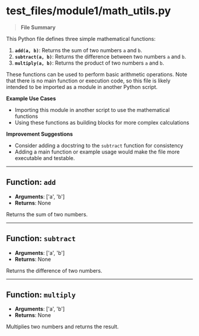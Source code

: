 # test_files/module1/math_utils.py

> **File Summary**

This Python file defines three simple mathematical functions:

1. **`add(a, b)`**: Returns the sum of two numbers `a` and `b`.
2. **`subtract(a, b)`**: Returns the difference between two numbers `a` and `b`.
3. **`multiply(a, b)`**: Returns the product of two numbers `a` and `b`.

These functions can be used to perform basic arithmetic operations. Note that there is no main function or execution code, so this file is likely intended to be imported as a module in another Python script. 

**Example Use Cases**

* Importing this module in another script to use the mathematical functions
* Using these functions as building blocks for more complex calculations

**Improvement Suggestions**

* Consider adding a docstring to the `subtract` function for consistency
* Adding a main function or example usage would make the file more executable and testable.


---


## Function: `add`
- **Arguments**: ['a', 'b']
- **Returns**: None

Returns the sum of two numbers.


---


## Function: `subtract`
- **Arguments**: ['a', 'b']
- **Returns**: None

Returns the difference of two numbers.


---


## Function: `multiply`
- **Arguments**: ['a', 'b']
- **Returns**: None

Multiplies two numbers and returns the result.

